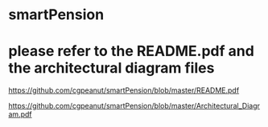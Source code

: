 # smartPension 
# please refer to the README.pdf and the architectural diagram files 

https://github.com/cgpeanut/smartPension/blob/master/README.pdf

https://github.com/cgpeanut/smartPension/blob/master/Architectural_Diagram.pdf

